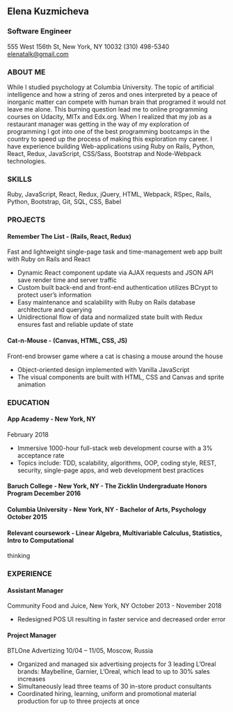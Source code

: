 ## Elena Kuzmicheva
### Software Engineer
555 West 156th St, New York, NY 10032 (310) 498-5340 elenatalk@gmail.com
### ABOUT ME
While I studied psychology at Columbia University. The topic of artificial intelligence and how a string of zeros and ones interpreted by a peace of inorganic matter can compete with human brain that programed it would not leave me alone. This burning question lead me to online programming courses on Udacity, MITx and Edx.org. When I realized that my job as a restaurant manager was getting in the way of my exploration of programming I got into one of the best programming bootcamps in the country to speed up the process of making this exploration my career. I have experience building Web-applications using Ruby on Rails, Python, React, Redux, JavaScript, CSS/Sass, Bootstrap and Node-Webpack technologies.
### SKILLS
Ruby, JavaScript, React, Redux, jQuery, HTML, Webpack, RSpec,
Rails, Python, Bootstrap, Git, SQL, CSS, Babel
### PROJECTS
#### Remember The List - (Rails, React, Redux)
Fast and lightweight single-page task and time-management web app built with Ruby on Rails and
React
- Dynamic React component update via AJAX requests and JSON API save render time and
server traffic
- Custom built back-end and front-end authentication utilizes BCrypt to protect user’s information
- Easy maintenance and scalability with Ruby on Rails database architecture and querying
- Unidirectional flow of data and normalized state built with Redux ensures fast and reliable
update of state
#### Cat-n-Mouse - (Canvas, HTML, CSS, JS)
Front-end browser game where a cat is chasing a mouse around the house
- Object-oriented design implemented with Vanilla JavaScript
- The visual components are built with HTML, CSS and Canvas and sprite animation
### EDUCATION
#### App Academy - New York, NY 
February 2018
- Immersive 1000-hour full-stack web development course with a 3% acceptance rate
- Topics include: TDD, scalability, algorithms, OOP, coding style, REST, security, single-page apps,
and web development best practices
#### Baruch College - New York, NY - The Zicklin Undergraduate Honors Program December 2016
#### Columbia University - New York, NY - Bachelor of Arts, Psychology October 2015
#### Relevant coursework - Linear Algebra, Multivariable Calculus, Statistics, Intro to Computational
thinking
### EXPERIENCE
#### Assistant Manager  
Community Food and Juice, New York, NY
October 2013 - November 2018
- Redesigned POS UI resulting in faster service and decreased order error
#### Project Manager
BTLOne Advertizing
10/04 – 11/05, Moscow, Russia

- Organized and managed six advertising projects for 3 leading L’Oreal brands: Maybelline, Garnier, L’Oreal, which lead to up to 30% sales increases 
- Simultaneously lead three teams of 30 in-store product consultants 
- Coordinated hiring, learning, uniform and promotional material production for up to three projects at once 

